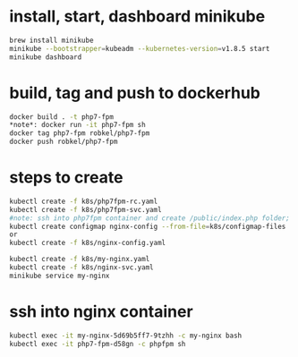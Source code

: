 ###
# install, start, dashboard minikube
```sh
brew install minikube
minikube --bootstrapper=kubeadm --kubernetes-version=v1.8.5 start
minikube dashboard
```

###
# build, tag and push to dockerhub
```sh
docker build . -t php7-fpm
*note*: docker run -it php7-fpm sh
docker tag php7-fpm robkel/php7-fpm
docker push robkel/php7-fpm
```
###
# steps to create
```sh
kubectl create -f k8s/php7fpm-rc.yaml
kubectl create -f k8s/php7fpm-svc.yaml
#note: ssh into php7fpm container and create /public/index.php folder; kubectl get pods; kubectl exec -it php7-fpm-48wjd sh;
kubectl create configmap nginx-config --from-file=k8s/configmap-files
or
kubectl create -f k8s/nginx-config.yaml

kubectl create -f k8s/my-nginx.yaml
kubectl create -f k8s/nginx-svc.yaml
minikube service my-nginx
```
# ssh into nginx container
```sh
kubectl exec -it my-nginx-5d69b5ff7-9tzhh -c my-nginx bash
kubectl exec -it php7-fpm-d58gn -c phpfpm sh
```
